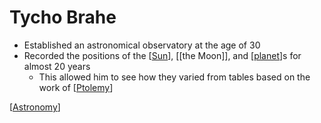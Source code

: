 # Tycho Brahe

- Established an astronomical observatory at the age of 30
- Recorded the positions of the [[Sun]], [[the Moon]], and [[planet]]s for almost 20 years
  - This allowed him to see how they varied from tables based on the work of [[Ptolemy]]

[[Astronomy]]

[//begin]: # "Autogenerated link references for markdown compatibility"
[sun]: sun "Sun"
[the-moon]: the-moon "The Moon"
[planet]: planet "Planet"
[ptolemy]: ptolemy "Ptolemy"
[astronomy]: astronomy "Astronomy"
[//end]: # "Autogenerated link references"

